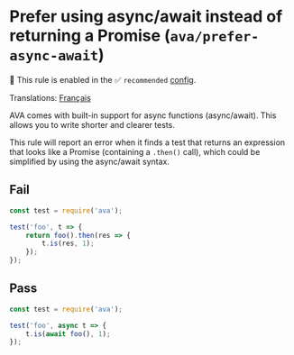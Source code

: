 # Prefer using async/await instead of returning a Promise (`ava/prefer-async-await`)

💼 This rule is enabled in the ✅ `recommended` [config](https://github.com/avajs/eslint-plugin-ava#recommended-config).

<!-- end auto-generated rule header -->

Translations: [Français](https://github.com/avajs/ava-docs/blob/main/fr_FR/related/eslint-plugin-ava/docs/rules/prefer-async-await.md)

AVA comes with built-in support for async functions (async/await). This allows you to write shorter and clearer tests.

This rule will report an error when it finds a test that returns an expression that looks like a Promise (containing a `.then()` call), which could be simplified by using the async/await syntax.

## Fail

```js
const test = require('ava');

test('foo', t => {
	return foo().then(res => {
		t.is(res, 1);
	});
});
```

## Pass

```js
const test = require('ava');

test('foo', async t => {
	t.is(await foo(), 1);
});
```
